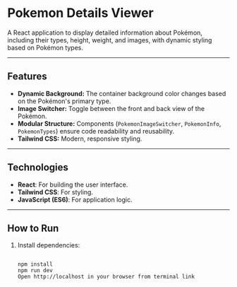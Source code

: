 # **Pokemon Details Viewer**

A React application to display detailed information about Pokémon, including their types, height, weight, and images, with dynamic styling based on Pokémon types.

---

## **Features**

- **Dynamic Background:** The container background color changes based on the Pokémon's primary type.
- **Image Switcher:** Toggle between the front and back view of the Pokémon.
- **Modular Structure:** Components (`PokemonImageSwitcher`, `PokemonInfo`, `PokemonTypes`) ensure code readability and reusability.
- **Tailwind CSS:** Modern, responsive styling.

---

## **Technologies**

- **React**: For building the user interface.
- **Tailwind CSS**: For styling.
- **JavaScript (ES6)**: For application logic.

---

## **How to Run**

1. Install dependencies:
   ```bash<img width="693" alt="Screenshot 2024-11-19 at 21 26 08" src="https://github.com/user-attachments/assets/c1581966-07da-4b50-977d-ccb5749d40d6">

   npm install
   npm run dev
   Open http://localhost in your browser from terminal link
